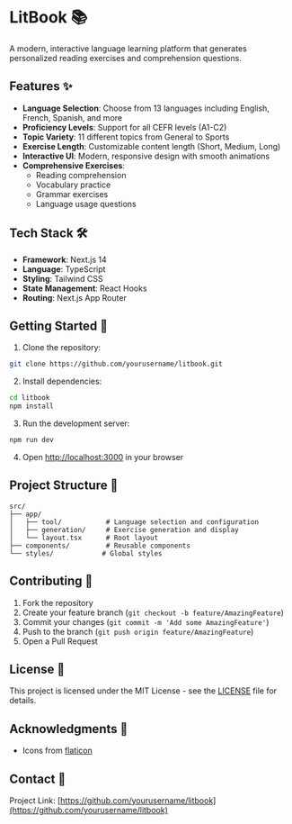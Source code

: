 # LitBook 📚

A modern, interactive language learning platform that generates personalized reading exercises and comprehension questions.

## Features ✨

- **Language Selection**: Choose from 13 languages including English, French, Spanish, and more
- **Proficiency Levels**: Support for all CEFR levels (A1-C2)
- **Topic Variety**: 11 different topics from General to Sports
- **Exercise Length**: Customizable content length (Short, Medium, Long)
- **Interactive UI**: Modern, responsive design with smooth animations
- **Comprehensive Exercises**:
  - Reading comprehension
  - Vocabulary practice
  - Grammar exercises
  - Language usage questions

## Tech Stack 🛠

- **Framework**: Next.js 14
- **Language**: TypeScript
- **Styling**: Tailwind CSS
- **State Management**: React Hooks
- **Routing**: Next.js App Router

## Getting Started 🚀

1. Clone the repository:

```bash
git clone https://github.com/yourusername/litbook.git
```

2. Install dependencies:

```bash
cd litbook
npm install
```

3. Run the development server:

```bash
npm run dev
```

4. Open [http://localhost:3000](http://localhost:3000) in your browser

## Project Structure 📁

```
src/
├── app/
│   ├── tool/           # Language selection and configuration
│   ├── generation/     # Exercise generation and display
│   └── layout.tsx      # Root layout
├── components/         # Reusable components
└── styles/            # Global styles
```

## Contributing 🤝

1. Fork the repository
2. Create your feature branch (`git checkout -b feature/AmazingFeature`)
3. Commit your changes (`git commit -m 'Add some AmazingFeature'`)
4. Push to the branch (`git push origin feature/AmazingFeature`)
5. Open a Pull Request

## License 📝

This project is licensed under the MIT License - see the [LICENSE](LICENSE) file for details.

## Acknowledgments 🙏

- Icons from [flaticon](https://flaticon.com)

## Contact 📧

Project Link: [https://github.com/yourusername/litbook](https://github.com/yourusername/litbook)
